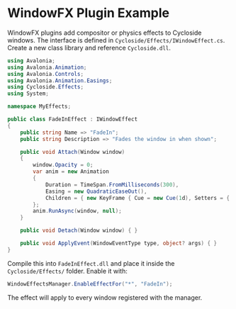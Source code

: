 # WindowFX Plugin Example

WindowFX plugins add compositor or physics effects to Cycloside windows. The interface is defined in `Cycloside/Effects/IWindowEffect.cs`. Create a new class library and reference `Cycloside.dll`.

```csharp
using Avalonia;
using Avalonia.Animation;
using Avalonia.Controls;
using Avalonia.Animation.Easings;
using Cycloside.Effects;
using System;

namespace MyEffects;

public class FadeInEffect : IWindowEffect
{
    public string Name => "FadeIn";
    public string Description => "Fades the window in when shown";

    public void Attach(Window window)
    {
        window.Opacity = 0;
        var anim = new Animation
        {
            Duration = TimeSpan.FromMilliseconds(300),
            Easing = new QuadraticEaseOut(),
            Children = { new KeyFrame { Cue = new Cue(1d), Setters = { new Setter(Window.OpacityProperty, 1d) } } }
        };
        anim.RunAsync(window, null);
    }

    public void Detach(Window window) { }

    public void ApplyEvent(WindowEventType type, object? args) { }
}
```

Compile this into `FadeInEffect.dll` and place it inside the `Cycloside/Effects/` folder. Enable it with:

```csharp
WindowEffectsManager.EnableEffectFor("*", "FadeIn");
```

The effect will apply to every window registered with the manager.
